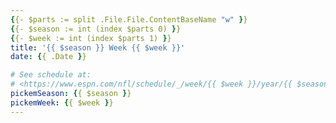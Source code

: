 ```yaml
---
{{- $parts := split .File.File.ContentBaseName "w" }}
{{- $season := int (index $parts 0) }}
{{- $week := int (index $parts 1) }}
title: '{{ $season }} Week {{ $week }}'
date: {{ .Date }}

# See schedule at:
# <https://www.espn.com/nfl/schedule/_/week/{{ $week }}/year/{{ $season }}/>
pickemSeason: {{ $season }}
pickemWeek: {{ $week }}
---
```

